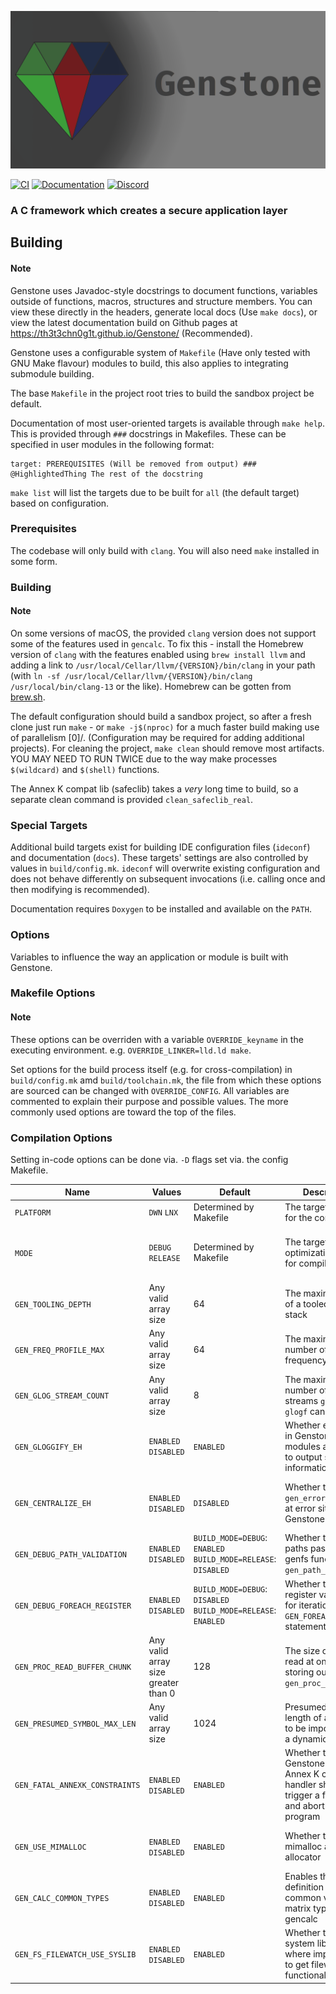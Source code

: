 ![Genstone Logo](brand/banner.png)

[![CI](https://github.com/Th3T3chn0G1t/Genstone/actions/workflows/CI.yml/badge.svg?branch=trunk)](https://github.com/Th3T3chn0G1t/Genstone/actions/workflows/CI.yml)
[![Documentation](https://github.com/Th3T3chn0G1t/Genstone/actions/workflows/docs.yml/badge.svg)](https://th3t3chn0g1t.github.io/Genstone/)
[![Discord](https://img.shields.io/discord/906624261203058688?color=4e5d94&label=discord&logo=discord&logoColor=4e5d94)](https://discord.gg/7rG4ueJgX6)

### A C framework which creates a secure application layer

## Building

#### Note
Genstone uses Javadoc-style docstrings to document functions, variables outside of functions, macros, structures and structure members. You can view these directly in the headers, generate local docs (Use `make docs`), or view the latest documentation build on Github pages at https://th3t3chn0g1t.github.io/Genstone/ (Recommended).

Genstone uses a configurable system of `Makefile` (Have only tested with GNU Make flavour) modules to build, this also applies to integrating submodule building.

The base `Makefile` in the project root tries to build the sandbox project be default.

Documentation of most user-oriented targets is available through `make help`. This is provided through `###` docstrings in Makefiles. These can be specified in user modules in the following format:
```
target: PREREQUISITES (Will be removed from output) ### @HighlightedThing The rest of the docstring
```

`make list` will list the targets due to be built for `all` (the default target) based on configuration. 

### Prerequisites

The codebase will only build with `clang`. You will also need `make` installed in some form.

### Building

#### Note
On some versions of macOS, the provided `clang` version does not support some of the features used in `gencalc`. To fix this - install the Homebrew version of `clang` with the features enabled using `brew install llvm` and adding a link to `/usr/local/Cellar/llvm/{VERSION}/bin/clang` in your path (with `ln -sf /usr/local/Cellar/llvm/{VERSION}/bin/clang /usr/local/bin/clang-13` or the like). Homebrew can be gotten from [brew.sh](https://brew.sh).

The default configuration should build a sandbox project, so after a fresh clone just run `make` - or `make -j$(nproc)` for a much faster build making use of parallelism \[0]/. (Configuration may be required for adding additional projects). For cleaning the project, `make clean` should remove most artifacts. YOU MAY NEED TO RUN TWICE due to the way make processes `$(wildcard)` and `$(shell)` functions.

The Annex K compat lib (safeclib) takes a *very* long time to build, so a separate clean command is provided `clean_safeclib_real`.

### Special Targets

Additional build targets exist for building IDE configuration files (`ideconf`) and documentation (`docs`). These targets' settings are also controlled by values in `build/config.mk`. `ideconf` will overwrite existing configuration and does not behave differently on subsequent invocations (i.e. calling once and then modifying is recommended).

Documentation requires `Doxygen` to be installed and available on the `PATH`.

### Options

Variables to influence the way an application or module is built with Genstone.

### Makefile Options

#### Note
These options can be overriden with a variable `OVERRIDE_keyname` in the executing environment. e.g. `OVERRIDE_LINKER=lld.ld make`.

Set options for the build process itself (e.g. for cross-compilation) in `build/config.mk` amd `build/toolchain.mk`, the file from which these options are sourced can be changed with `OVERRIDE_CONFIG`. All variables are commented to explain their purpose and possible values. The more commonly used options are toward the top of the files.

### Compilation Options

Setting in-code options can be done via. `-D` flags set via. the config Makefile.

|Name|Values|Default|Description|Notes|
|---|---|---|---|---|
|`PLATFORM`|`DWN` `LNX`|Determined by Makefile|The target platform for the compilation|Do not mix platforms in a binary|
|`MODE`|`DEBUG` `RELEASE`|Determined by Makefile|The target output optimization mode for compilation|It is usually prefereable to set via. the `BUILD_MODE` key in `config.mk` to avoid missing mode-specific build operations|
|`GEN_TOOLING_DEPTH`|Any valid array size|64|The maximum depth of a tooled call stack|Is used to initialize a stateful buffer|
|`GEN_FREQ_PROFILE_MAX`|Any valid array size|64|The maximum number of frequency profilers|Is used to initialize a stateful buffer|
|`GEN_GLOG_STREAM_COUNT`|Any valid array size|8|The maximum number of output streams `glog` and `glogf` can output to|Is used to initialize a stateful buffer|
|`GEN_GLOGGIFY_EH`|`ENABLED` `DISABLED`|`ENABLED`|Whether error sites in Genstone modules are allowed to output string information via. `glog`|Depending on the error, this may contain more information than centralized error functions|
|`GEN_CENTRALIZE_EH`|`ENABLED` `DISABLED`|`DISABLED`|Whether to call `gen_error_handler` at error sites in Genstone modules|Creates global state if enabled. Set `gen_error_handler_passthrough` to get a passthrough pointer in `gen_error_handler`|
|`GEN_DEBUG_PATH_VALIDATION`|`ENABLED` `DISABLED`|`BUILD_MODE=DEBUG`: `ENABLED` `BUILD_MODE=RELEASE`: `DISABLED`|Whether to validate paths passed to genfs functions with `gen_path_validate`|Does not affect the presence of `gen_path_validate`|
|`GEN_DEBUG_FOREACH_REGISTER`|`ENABLED` `DISABLED`|`BUILD_MODE=DEBUG`: `DISABLED` `BUILD_MODE=RELEASE`: `ENABLED`|Whether to use register variables for iteration in `GEN_FOREACH` statements|Disabling this can sometimes help with printing iterator values from a debugger|
|`GEN_PROC_READ_BUFFER_CHUNK`|Any valid array size greater than 0|128|The size of chunk to read at once while storing output in `gen_proc_get_output`|Increasing this if you have large amounts of output in subprocesses may improve performance|
|`GEN_PRESUMED_SYMBOL_MAX_LEN`|Any valid array size|1024|Presumed maximum length of a symbol to be imported from a dynamic library|Default is taken from Annex B minimum symbol name limitation reccommendations|
|`GEN_FATAL_ANNEXK_CONSTRAINTS`|`ENABLED` `DISABLED`|`ENABLED`|Whether the Genstone-installed Annex K constraint handler should trigger a fatal error and abort the program|You may want to disable this if you are getting false Annex K constraint hits or are using unsafe string manipulation code|
|`GEN_USE_MIMALLOC`|`ENABLED` `DISABLED`|`ENABLED`|Whether to use mimalloc as the allocator|Disabling mimalloc may be detrimental to performance and is not as well tested nor as secure|
|`GEN_CALC_COMMON_TYPES`|`ENABLED` `DISABLED`|`ENABLED`|Enables the default definition of common vector and matrix types in gencalc||
|`GEN_FS_FILEWATCH_USE_SYSLIB`|`ENABLED` `DISABLED`|`ENABLED`|Whether to use the system library where implemented to get filewatch functionality|Disabling may make results more consistent across platforms as the alternative uses standard utilities|
